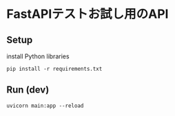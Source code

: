 # FastAPIテストお試し用のAPI
## Setup
install Python libraries
```
pip install -r requirements.txt
```

## Run (dev)
```
uvicorn main:app --reload
```